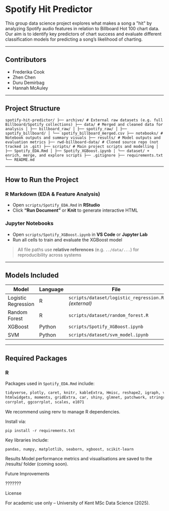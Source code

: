 # Spotify Hit Predictor

This group data science project explores what makes a song a "hit" by analyzing Spotify audio features in relation to Billboard Hot 100 chart data. Our aim is to identify key predictors of chart success and evaluate different classification models for predicting a song’s likelihood of charting.

---

## Contributors

- Frederika Cook  
- Zhen Chen  
- Duru Demirbag  
- Hannah McAuley

---

## Project Structure

```
spotify-hit-predictor/ ├── archive/ # External raw datasets (e.g. full Billboard/Spotify collections) ├── data/ # Merged and cleaned data for analysis │ ├── billboard_raw/ │ ├── spotify_raw/ │ ├── spotify_billboard/ │ └── spotify_billboard_merged.csv ├── notebooks/ # Notebook outputs and summary visuals ├── results/ # Model outputs and evaluation metrics ├── rwd-billboard-data/ # Cloned source repo (not tracked in .git) ├── scripts/ # Main project scripts and modelling │ ├── Spotify_EDA.Rmd │ ├── Spotify_XGBoost.ipynb │ └── dataset/ + enrich, merge, and explore scripts ├── .gitignore ├── requirements.txt └── README.md
```

---

## How to Run the Project

### R Markdown (EDA & Feature Analysis)
- Open `scripts/Spotify_EDA.Rmd` in **RStudio**
- Click **“Run Document”** or **Knit** to generate interactive HTML

### Jupyter Notebooks
- Open `scripts/Spotify_XGBoost.ipynb` in **VS Code** or **Jupyter Lab**
- Run all cells to train and evaluate the XGBoost model

> All file paths use **relative references** (e.g. `../data/...`) for reproducibility across systems

---

## Models Included

| Model                | Language | File                                  |
|---------------------|----------|---------------------------------------|
| Logistic Regression | R        | `scripts/dataset/logistic_regression.R` *(external)* |
| Random Forest       | R        | `scripts/dataset/random_forest.R`     |
| XGBoost             | Python   | `scripts/Spotify_XGBoost.ipynb`       |
| SVM                 | Python   | `scripts/dataset/svm_model.ipynb`     |

---

## Required Packages

### R
Packages used in `Spotify_EDA.Rmd` include:

```r
tidyverse, plotly, caret, knitr, kableExtra, Hmisc, reshape2, igraph, visNetwork,
htmlwidgets, moments, gridExtra, car, shiny, glmnet, patchwork, stringr, qqplotr,
corrplot, ggcorrplot, scales, e1071
```

We recommend using renv to manage R dependencies.

Install via:

```
pip install -r requirements.txt
```

Key libraries include:

```
pandas, numpy, matplotlib, seaborn, xgboost, scikit-learn
```

Results
Model performance metrics and visualisations are saved to the /results/ folder (coming soon).

Future Improvements

???????

License

For academic use only – University of Kent MSc Data Science (2025).


